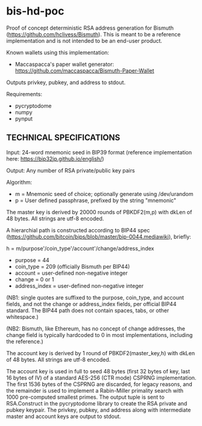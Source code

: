 # bis-hd-poc
Proof of concept deterministic RSA address generation for Bismuth (https://github.com/hclivess/Bismuth). This is meant to be a reference implementation and is not intended to be an end-user product.

Known wallets using this implementation:
- Maccaspacca's paper wallet generator: https://github.com/maccaspacca/Bismuth-Paper-Wallet

Outputs privkey, pubkey, and address to stdout.

Requirements:
- pycryptodome
- numpy
- pynput

TECHNICAL SPECIFICATIONS
------------------------

Input: 24-word mnemonic seed in BIP39 format (reference implementation here: https://bip32jp.github.io/english/)

Output: Any number of RSA private/public key pairs

Algorithm:
* m = Mnemonic seed of choice; optionally generate using /dev/urandom
* p = User defined passphrase, prefixed by the string "mnemonic"

The master key is derived by 20000 rounds of PBKDF2(m,p) with dkLen of 48 bytes. All strings are utf-8 encoded.

A hierarchial path is constructed according to BIP44 spec (https://github.com/bitcoin/bips/blob/master/bip-0044.mediawiki), briefly:

h = m/purpose'/coin_type'/account'/change/address_index

 * purpose = 44
 * coin_type = 209 (officially Bismuth per BIP44)
 * account = user-defined non-negative integer
 * change = 0 or 1
 * address_index = user-defined non-negative integer
 
(NB1: single quotes are suffixed to the purpose, coin_type, and account fields, and not the change or address_index fields, per official BIP44 standard. The BIP44 path does not contain spaces, tabs, or other whitespace.)

(NB2: Bismuth, like Ethereum, has no concept of change addresses, the change field is typically hardcoded to 0 in most implementations, including the reference.)

The account key is derived by 1 round of PBKDF2(master_key,h) with dkLen of 48 bytes. All strings are utf-8 encoded.

The account key is used in full to seed 48 bytes (first 32 bytes of key, last 16 bytes of IV) of a standard AES-256 (CTR mode) CSPRNG implementation. The first 1536 bytes of the CSPRNG are discarded, for legacy reasons, and the remainder is used to implement a Rabin-Miller primality search with 1000 pre-computed smallest primes. The output tuple is sent to RSA.Construct in the pycryptodome library to create the RSA private and pubkey keypair. The privkey, pubkey, and address along with intermediate master and account keys are output to stdout.
